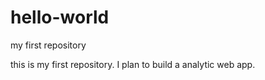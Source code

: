 # hello-world
my first repository


this is my first repository. I plan to build a analytic web app.
